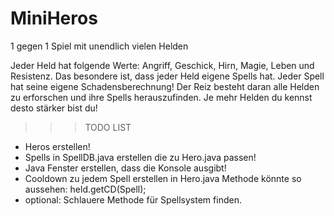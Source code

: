 # MiniHeros
1 gegen 1 Spiel mit unendlich vielen Helden

Jeder Held hat folgende Werte:
Angriff, Geschick, Hirn, Magie, Leben und Resistenz.
Das besondere ist, dass jeder Held eigene Spells hat. Jeder Spell hat seine eigene Schadensberechnung!
Der Reiz besteht daran alle Helden zu erforschen und ihre Spells herauszufinden. Je mehr Helden du kennst desto stärker bist du!


>>>TODO LIST
- Heros erstellen!
- Spells in SpellDB.java erstellen die zu Hero.java passen!
- Java Fenster erstellen, dass die Konsole ausgibt!
- Cooldown zu jedem Spell erstellen in Hero.java
  Methode könnte so aussehen: held.getCD(Spell);
- optional: Schlauere Methode für Spellsystem finden.
